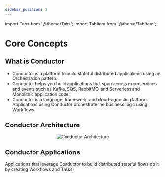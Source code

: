 ```yaml
---
sidebar_position: 3
---
```

import Tabs from '@theme/Tabs';
import TabItem from '@theme/TabItem';

# Core Concepts

## What is Conductor
* Conductor is a platform to build stateful distributed applications using an Orchestration pattern.
* Conductor helps you build applications that span across microservices and events such as Kafka, SQS, RabbitMQ, and Serverless and Monolithic application code.
* Conductor is a language, framework, and cloud-agnostic platform. Applications using Conductor orchestrate the business logic using Workflows.

## Conductor Architecture
<center>

![Conductor Architecture](/img/architecture.png)
</center>

## Conductor Applications
Applications that leverage Conductor to build distributed stateful flows do it by creating Workflows and Tasks.